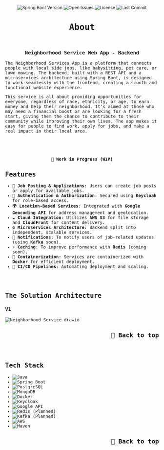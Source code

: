 <p align="center">
  <img src="https://img.shields.io/badge/Spring_Boot-3.3.4-brightgreen" alt="Spring Boot Version">
  <img src="https://img.shields.io/github/issues/Neighborhood-Service-App/neighborhood-services" alt="Open Issues">
  <img src="https://img.shields.io/badge/license-None-red" alt="License">
  <img src="https://img.shields.io/github/last-commit/Neighborhood-Service-App/neighborhood-services/main" alt="Last Commit">
</p>

<samp>
<h1 align="center" id="about">About</h1>
<br>
<h3 align="center">Neighborhood Service Web App - Backend</h3>

The Neighborhood Services App is a platform that connects people with local side jobs, like babysitting, pet care, or lawn mowing. The backend, built with a REST API and a microservices architecture using Spring Boot, is designed to work seamlessly with the frontend, creating a smooth and functional website experience.

This service is all about providing opportunities for everyone, regardless of race, ethnicity, or age, to earn money and help their neighborhood. It’s aimed at those who may need a financial boost or are looking for a fresh start, giving them the chance to contribute to their community while improving their own lives. The app makes it easy for people to find work, apply for jobs, and make a real impact in their local area.

<br>
<br>
<br>

<p align="center">
  <strong>🚧 Work in Progress (WIP)</strong>
</p>

## Features

- 📝 **Job Posting & Applications**: Users can create job posts or apply for available jobs.
- 🔐 **Authentication & Authorization**: Secured using **Keycloak** for role-based access.
- 🌍 **Location-Based Services**: Integrated with **Google Geocoding API** for address management and geolocation.
- ☁️ **Cloud Integration**: Utilizes **AWS S3** for file storage and **CloudFront** for content delivery.
- ⚙️ **Microservices Architecture**: Backend split into independent, scalable services.
- 📲 **Notifications**: To notify users of job-related updates (using **Kafka** soon).
- ⚡ **Caching**: To improve performance with **Redis** (coming soon).
- 🐳 **Containerization**: Services are containerized with **Docker** for efficient deployment.
- 🔄 **CI/CD Pipelines**: Automating deployment and scaling.


<br>
<br>

## The Solution Architecture

### V1
![Neighborhood Service  drawio](https://github.com/user-attachments/assets/ab3ef4be-ebb5-41a3-9c4f-71614af95be0)
<br><br>
<p align="right">
  <a href="#about" style="font-size: 20px; font-weight: bold; text-decoration: none;">
    🔼 Back to top
  </a>
</p>

<br><br>
## Tech Stack

- ![Java](https://img.shields.io/badge/Java-ED8B00?style=for-the-badge&logo=openjdk&logoColor=white) 
- ![Spring Boot](https://img.shields.io/badge/Spring%20Boot-6DB33F?style=for-the-badge&logo=springboot&logoColor=white) 
- ![PostgreSQL](https://img.shields.io/badge/PostgreSQL-4169E1?style=for-the-badge&logo=postgresql&logoColor=white) 
- ![MongoDB](https://img.shields.io/badge/MongoDB-47A248?style=for-the-badge&logo=mongodb&logoColor=white) 
- ![Docker](https://img.shields.io/badge/Docker-2496ED?style=for-the-badge&logo=docker&logoColor=white) 
- ![Keycloak](https://img.shields.io/badge/Keycloak-000000?style=for-the-badge&logo=keycloak&logoColor=white) 
- ![Google API](https://img.shields.io/badge/Google%20Geocoding%20API-4285F4?style=for-the-badge&logo=googlemaps&logoColor=white) 
- ![Redis](https://img.shields.io/badge/Redis-DC382D?style=for-the-badge&logo=redis&logoColor=white) (Planned)
- ![Kafka](https://img.shields.io/badge/Kafka-231F20?style=for-the-badge&logo=apachekafka&logoColor=white) (Planned)
- ![AWS](https://img.shields.io/badge/AWS-232F3E?style=for-the-badge&logo=amazonaws&logoColor=white) 
- ![Maven](https://img.shields.io/badge/Maven-C71A36?style=for-the-badge&logo=apachemaven&logoColor=white)
  <br><br>
<p align="right">
  <a href="#about" style="font-size: 20px; font-weight: bold; text-decoration: none;">
    🔼 Back to top
  </a>
</p>


